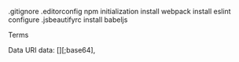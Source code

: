 .gitignore
.editorconfig
npm initialization
install webpack
install eslint
configure .jsbeautifyrc
install babeljs


Terms

Data URI
data: [<media type>][;base64], <data>
